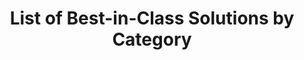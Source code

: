 ---
title: List of Best-in-Class Solutions by Category
year:
description: This document lists all of the available BIC vehicles.
external_url: hallways.cap.gsa.gov/app/#/gateway/best-class-bic/22576/list-of-best-in-class-solutions
content_tags: 
type: link
filters: vehicle-solutions it-best-in-class-vehicles for-contracting-officers
---